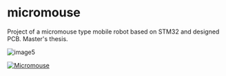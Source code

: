 # micromouse

Project of a micromouse type mobile robot based on STM32 and designed PCB. Master's thesis.

![image5](https://user-images.githubusercontent.com/88197474/166207429-0b169141-2661-4d89-8a53-ffa148ccd0f4.jpg)

[![Micromouse](https://user-images.githubusercontent.com/88197474/173698016-d8611970-c065-429c-81e4-8da12a3d1fff.png)](https://www.youtube.com/watch?v=JYLGGba1-mw "Micromouse")

